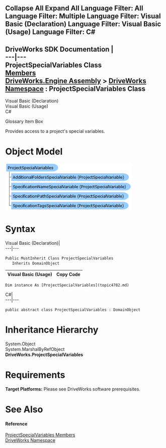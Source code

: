 Collapse All Expand All Language Filter: All  Language Filter: Multiple  Language Filter: Visual Basic (Declaration) Language Filter: Visual Basic (Usage) Language Filter: C#  
---  
DriveWorks SDK Documentation  |   
---|---  
ProjectSpecialVariables Class   
[Members](topic4783.md)   
[DriveWorks.Engine Assembly](topic2156.md) > [DriveWorks Namespace](topic2159.md) : ProjectSpecialVariables Class  
---  
  
Visual Basic (Declaration)    
Visual Basic (Usage)    
C# 

Glossary Item Box

Provides access to a project's special variables. 

# Object Model

![](dotnetdiagramimages/image237.png)

# Syntax

Visual Basic (Declaration)|   
---|---  
      
    
    Public MustInherit Class ProjectSpecialVariables 
       Inherits DomainObject  
  
Visual Basic (Usage)| Copy Code  
---|---  
      
    
    Dim instance As [ProjectSpecialVariables](topic4782.md)  
  
C#|   
---|---  
      
    
    public abstract class ProjectSpecialVariables : DomainObject   
  
# Inheritance Hierarchy

System.Object  
System.MarshalByRefObject  
**DriveWorks.ProjectSpecialVariables**  


# Requirements

**Target Platforms:** Please see DriveWorks software prerequisites.

# See Also

#### Reference

[ProjectSpecialVariables Members](topic4783.md)   
[DriveWorks Namespace](topic2159.md)


